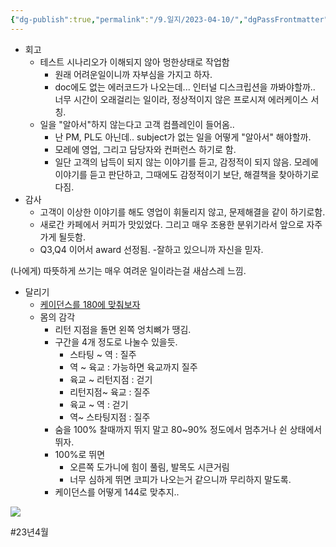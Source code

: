 ```yaml
---
{"dg-publish":true,"permalink":"/9.일지/2023-04-10/","dgPassFrontmatter":true,"noteIcon":""}
---
```




- 회고
	- 테스트 시나리오가 이해되지 않아 멍한상태로 작업함
		- 원래 어려운일이니까 자부심을 가지고 하자.
		- doc에도 없는 에러코드가 나오는데... 인터널 디스크립션을 까봐야할까..
		  너무 시간이 오래걸리는 일이라, 정상적이지 않은 프로시져 에러케이스 서칭.
	- 일을 "알아서"하지 않는다고 고객 컴플레인이 들어옴..
		- 난 PM, PL도 아닌데.. subject가 없는 일을 어떻게 "알아서" 해야할까.
		- 모레에 영업, 그리고 담당자와 컨퍼런스 하기로 함.
		- 일단 고객의 납득이 되지 않는 이야기를 듣고, 감정적이 되지 않음.
		  모레에 이야기를 듣고 판단하고, 그때에도 감정적이기 보단, 해결책을 찾아하기로 다짐.
- 감사
	- 고객이 이상한 이야기를 해도 영업이 휘둘리지 않고, 문제해결을 같이 하기로함.
	- 새로간 카페에서 커피가 맛있었다. 그리고 매우 조용한 분위기라서 앞으로 자주가게 될듯함.
	- Q3,Q4 이어서 award 선정됨. -잘하고 있으니까 자신을 믿자.

(나에게) 따뜻하게 쓰기는 매우 여려운 일이라는걸 새삼스레 느낌.

- 달리기
	- [케이던스를 180에 맞춰보자](https://takemassege.tistory.com/entry/%EB%8B%AC%EB%A6%AC%EA%B8%B0-%EC%BC%80%EC%9D%B4%EB%8D%98%EC%8A%A4-%ED%99%95%EC%9D%B8%ED%95%98%EA%B8%B0)
	- 몸의 감각
		- 리턴 지점을 돌면 왼쪽 엉치뼈가 땡김.
		- 구간을 4개 정도로 나눌수 있을듯.
			- 스타팅 ~ 역 : 질주
			- 역 ~ 육교 : 가능하면 육교까지 질주
			- 육교 ~ 리턴지점 : 걷기
			- 리턴지점~ 육교 : 질주
			- 육교 ~ 역 : 걷기
			- 역~ 스타팅지점 : 질주
		- 숨을 100% 찰때까지 뛰지 말고 80~90% 정도에서 멈추거나 쉰 상태에서 뛰자.
		- 100%로 뛰면 
			- 오른쪽 도가니에 힘이 풀림, 발목도 시큰거림
			- 너무 심하게 뛰면 코피가 나오는거 같으니까 무리하지 말도록.
		- 케이던스를 어떻게 144로 맞추지..
		
![](https://i.imgur.com/4dTEQR2.png)




#23년4월 